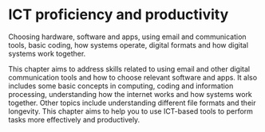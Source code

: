 # ICT proficiency and productivity

Choosing hardware, software and apps, using email and communication tools, basic coding, how systems operate, digital formats and how digital systems work together.  

This chapter aims to address skills related to using email and other digital communication tools and how to choose relevant software and apps. It also includes some basic concepts in computing, coding and information processing, understanding how the internet works and how systems work together. Other topics include understanding different file formats and their longevity. This chapter aims to help you to use ICT-based tools to perform tasks more effectively and productively. 
